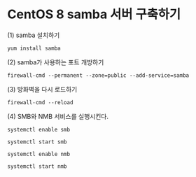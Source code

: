 # CentOS 8 samba 서버 구축하기
(1) samba 설치하기
```shell
yum install samba
```
(2) samba가 사용하는 포트 개방하기
```shell
firewall-cmd --permanent --zone=public --add-service=samba
```
(3) 방화벽을 다시 로드하기
```shell
firewall-cmd --reload
```
(4) SMB와 NMB 서비스를 실행시킨다.
```shell
systemctl enable smb
```
```shell
systemctl start smb
```
```shell
systemctl enable nmb
```
```shell
systemctl start nmb
```
